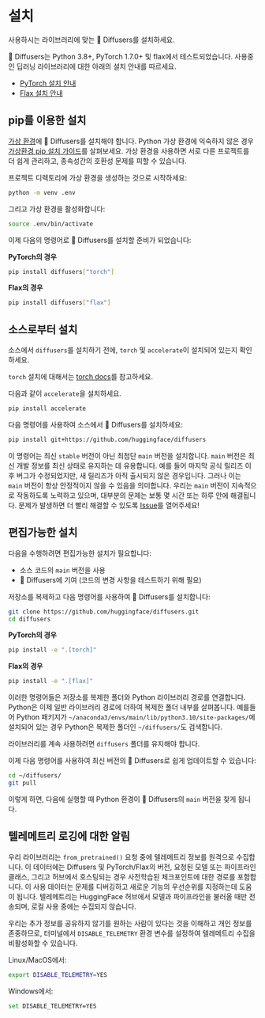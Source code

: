 <!--Copyright 2025 The HuggingFace Team. All rights reserved.

Licensed under the Apache License, Version 2.0 (the "License"); you may not use this file except in compliance with
the License. You may obtain a copy of the License at

http://www.apache.org/licenses/LICENSE-2.0

Unless required by applicable law or agreed to in writing, software distributed under the License is distributed on
an "AS IS" BASIS, WITHOUT WARRANTIES OR CONDITIONS OF ANY KIND, either express or implied. See the License for the
specific language governing permissions and limitations under the License.
-->

# 설치

사용하시는 라이브러리에 맞는 🤗 Diffusers를 설치하세요.

🤗 Diffusers는 Python 3.8+, PyTorch 1.7.0+ 및 flax에서 테스트되었습니다. 사용중인 딥러닝 라이브러리에 대한 아래의 설치 안내를 따르세요.

- [PyTorch 설치 안내](https://pytorch.org/get-started/locally/)
- [Flax 설치 안내](https://flax.readthedocs.io/en/latest/)

## pip를 이용한 설치

[가상 환경](https://docs.python.org/3/library/venv.html)에 🤗 Diffusers를 설치해야 합니다.
Python 가상 환경에 익숙하지 않은 경우 [가상환경 pip 설치 가이드](https://packaging.python.org/guides/installing-using-pip-and-virtual-environments/)를 살펴보세요.
가상 환경을 사용하면 서로 다른 프로젝트를 더 쉽게 관리하고, 종속성간의 호환성 문제를 피할 수 있습니다.

프로젝트 디렉토리에 가상 환경을 생성하는 것으로 시작하세요:

```bash
python -m venv .env
```

그리고 가상 환경을 활성화합니다:

```bash
source .env/bin/activate
```

이제 다음의 명령어로 🤗 Diffusers를 설치할 준비가 되었습니다:

**PyTorch의 경우**

```bash
pip install diffusers["torch"]
```

**Flax의 경우**

```bash
pip install diffusers["flax"]
```

## 소스로부터 설치

소스에서 `diffusers`를 설치하기 전에, `torch` 및 `accelerate`이 설치되어 있는지 확인하세요.

`torch` 설치에 대해서는 [torch docs](https://pytorch.org/get-started/locally/#start-locally)를 참고하세요.

다음과 같이 `accelerate`을 설치하세요.

```bash
pip install accelerate
```

다음 명령어를 사용하여 소스에서 🤗 Diffusers를 설치하세요:

```bash
pip install git+https://github.com/huggingface/diffusers
```

이 명령어는 최신 `stable` 버전이 아닌 최첨단 `main` 버전을 설치합니다.
`main` 버전은 최신 개발 정보를 최신 상태로 유지하는 데 유용합니다.
예를 들어 마지막 공식 릴리즈 이후 버그가 수정되었지만, 새 릴리즈가 아직 출시되지 않은 경우입니다.
그러나 이는 `main` 버전이 항상 안정적이지 않을 수 있음을 의미합니다.
우리는 `main` 버전이 지속적으로 작동하도록 노력하고 있으며, 대부분의 문제는 보통 몇 시간 또는 하루 안에 해결됩니다.
문제가 발생하면 더 빨리 해결할 수 있도록 [Issue](https://github.com/huggingface/transformers/issues)를 열어주세요!


## 편집가능한 설치

다음을 수행하려면 편집가능한 설치가 필요합니다:

* 소스 코드의 `main` 버전을 사용
* 🤗 Diffusers에 기여 (코드의 변경 사항을 테스트하기 위해 필요)

저장소를 복제하고 다음 명령어를 사용하여 🤗 Diffusers를 설치합니다:

```bash
git clone https://github.com/huggingface/diffusers.git
cd diffusers
```

**PyTorch의 경우**

```sh
pip install -e ".[torch]"
```

**Flax의 경우**

```sh
pip install -e ".[flax]"
```

이러한 명령어들은 저장소를 복제한 폴더와 Python 라이브러리 경로를 연결합니다.
Python은 이제 일반 라이브러리 경로에 더하여 복제한 폴더 내부를 살펴봅니다.
예를들어 Python 패키지가 `~/anaconda3/envs/main/lib/python3.10/site-packages/`에 설치되어 있는 경우 Python은 복제한 폴더인 `~/diffusers/`도 검색합니다.

<Tip warning={true}>

라이브러리를 계속 사용하려면 `diffusers` 폴더를 유지해야 합니다.

</Tip>

이제 다음 명령어를 사용하여 최신 버전의 🤗 Diffusers로 쉽게 업데이트할 수 있습니다:

```bash
cd ~/diffusers/
git pull
```

이렇게 하면, 다음에 실행할 때 Python 환경이 🤗 Diffusers의 `main` 버전을 찾게 됩니다.

## 텔레메트리 로깅에 대한 알림

우리 라이브러리는 `from_pretrained()` 요청 중에 텔레메트리 정보를 원격으로 수집합니다.
이 데이터에는 Diffusers 및 PyTorch/Flax의 버전, 요청된 모델 또는 파이프라인 클래스, 그리고 허브에서 호스팅되는 경우 사전학습된 체크포인트에 대한 경로를 포함합니다.
이 사용 데이터는 문제를 디버깅하고 새로운 기능의 우선순위를 지정하는데 도움이 됩니다.
텔레메트리는 HuggingFace 허브에서 모델과 파이프라인을 불러올 때만 전송되며, 로컬 사용 중에는 수집되지 않습니다.

우리는 추가 정보를 공유하지 않기를 원하는 사람이 있다는 것을 이해하고 개인 정보를 존중하므로, 터미널에서 `DISABLE_TELEMETRY` 환경 변수를 설정하여 텔레메트리 수집을 비활성화할 수 있습니다.

Linux/MacOS에서:
```bash
export DISABLE_TELEMETRY=YES
```

Windows에서:
```bash
set DISABLE_TELEMETRY=YES
```